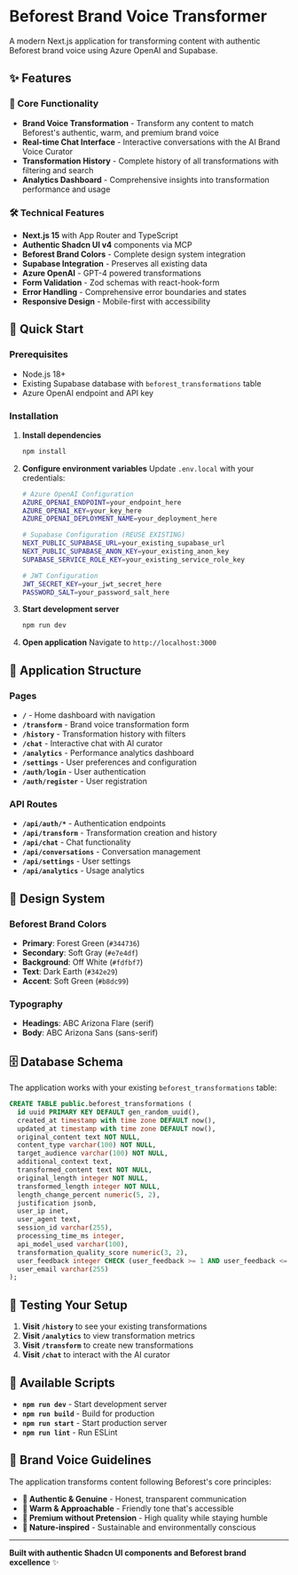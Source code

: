 # Beforest Brand Voice Transformer

A modern Next.js application for transforming content with authentic Beforest brand voice using Azure OpenAI and Supabase.

## ✨ Features

### 🎯 Core Functionality
- **Brand Voice Transformation** - Transform any content to match Beforest's authentic, warm, and premium brand voice
- **Real-time Chat Interface** - Interactive conversations with the AI Brand Voice Curator
- **Transformation History** - Complete history of all transformations with filtering and search
- **Analytics Dashboard** - Comprehensive insights into transformation performance and usage

### 🛠️ Technical Features
- **Next.js 15** with App Router and TypeScript
- **Authentic Shadcn UI v4** components via MCP
- **Beforest Brand Colors** - Complete design system integration
- **Supabase Integration** - Preserves all existing data
- **Azure OpenAI** - GPT-4 powered transformations
- **Form Validation** - Zod schemas with react-hook-form
- **Error Handling** - Comprehensive error boundaries and states
- **Responsive Design** - Mobile-first with accessibility

## 🚀 Quick Start

### Prerequisites
- Node.js 18+ 
- Existing Supabase database with `beforest_transformations` table
- Azure OpenAI endpoint and API key

### Installation

1. **Install dependencies**
   ```bash
   npm install
   ```

2. **Configure environment variables**
   Update `.env.local` with your credentials:
   ```bash
   # Azure OpenAI Configuration
   AZURE_OPENAI_ENDPOINT=your_endpoint_here
   AZURE_OPENAI_KEY=your_key_here
   AZURE_OPENAI_DEPLOYMENT_NAME=your_deployment_here

   # Supabase Configuration (REUSE EXISTING)
   NEXT_PUBLIC_SUPABASE_URL=your_existing_supabase_url
   NEXT_PUBLIC_SUPABASE_ANON_KEY=your_existing_anon_key
   SUPABASE_SERVICE_ROLE_KEY=your_existing_service_role_key

   # JWT Configuration
   JWT_SECRET_KEY=your_jwt_secret_here
   PASSWORD_SALT=your_password_salt_here
   ```

3. **Start development server**
   ```bash
   npm run dev
   ```

4. **Open application**
   Navigate to `http://localhost:3000`

## 📱 Application Structure

### Pages
- **`/`** - Home dashboard with navigation
- **`/transform`** - Brand voice transformation form
- **`/history`** - Transformation history with filters
- **`/chat`** - Interactive chat with AI curator
- **`/analytics`** - Performance analytics dashboard
- **`/settings`** - User preferences and configuration
- **`/auth/login`** - User authentication
- **`/auth/register`** - User registration

### API Routes
- **`/api/auth/*`** - Authentication endpoints
- **`/api/transform`** - Transformation creation and history
- **`/api/chat`** - Chat functionality
- **`/api/conversations`** - Conversation management
- **`/api/settings`** - User settings
- **`/api/analytics`** - Usage analytics

## 🎨 Design System

### Beforest Brand Colors
- **Primary**: Forest Green (`#344736`)
- **Secondary**: Soft Gray (`#e7e4df`)
- **Background**: Off White (`#fdfbf7`)
- **Text**: Dark Earth (`#342e29`)
- **Accent**: Soft Green (`#b8dc99`)

### Typography
- **Headings**: ABC Arizona Flare (serif)
- **Body**: ABC Arizona Sans (sans-serif)

## 🗄️ Database Schema

The application works with your existing `beforest_transformations` table:

```sql
CREATE TABLE public.beforest_transformations (
  id uuid PRIMARY KEY DEFAULT gen_random_uuid(),
  created_at timestamp with time zone DEFAULT now(),
  updated_at timestamp with time zone DEFAULT now(),
  original_content text NOT NULL,
  content_type varchar(100) NOT NULL,
  target_audience varchar(100) NOT NULL,
  additional_context text,
  transformed_content text NOT NULL,
  original_length integer NOT NULL,
  transformed_length integer NOT NULL,
  length_change_percent numeric(5, 2),
  justification jsonb,
  user_ip inet,
  user_agent text,
  session_id varchar(255),
  processing_time_ms integer,
  api_model_used varchar(100),
  transformation_quality_score numeric(3, 2),
  user_feedback integer CHECK (user_feedback >= 1 AND user_feedback <= 5),
  user_email varchar(255)
);
```

## 🧪 Testing Your Setup

1. **Visit `/history`** to see your existing transformations
2. **Visit `/analytics`** to view transformation metrics  
3. **Visit `/transform`** to create new transformations
4. **Visit `/chat`** to interact with the AI curator

## 🔧 Available Scripts

- **`npm run dev`** - Start development server
- **`npm run build`** - Build for production
- **`npm run start`** - Start production server
- **`npm run lint`** - Run ESLint

## 🎯 Brand Voice Guidelines

The application transforms content following Beforest's core principles:

- **🎯 Authentic & Genuine** - Honest, transparent communication
- **🌱 Warm & Approachable** - Friendly tone that's accessible
- **💎 Premium without Pretension** - High quality while staying humble
- **🌿 Nature-inspired** - Sustainable and environmentally conscious

---

**Built with authentic Shadcn UI components and Beforest brand excellence** ✨
